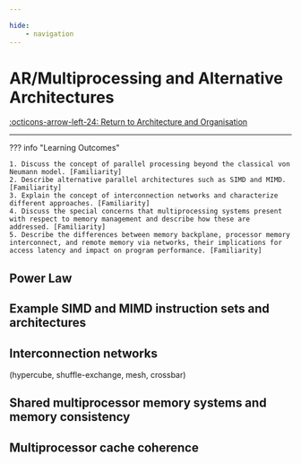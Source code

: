 ```yaml
---

hide:
    - navigation 
---
```

# AR/Multiprocessing and Alternative Architectures

[:octicons-arrow-left-24: Return to Architecture and Organisation](/Bodies-of-Knowledge/Architecture-Organisation/)

---

??? info "Learning Outcomes"

    1. Discuss the concept of parallel processing beyond the classical von Neumann model. [Familiarity]
    2. Describe alternative parallel architectures such as SIMD and MIMD. [Familiarity]
    3. Explain the concept of interconnection networks and characterize different approaches. [Familiarity]
    4. Discuss the special concerns that multiprocessing systems present with respect to memory management and describe how these are addressed. [Familiarity]
    5. Describe the differences between memory backplane, processor memory interconnect, and remote memory via networks, their implications for access latency and impact on program performance. [Familiarity]

## Power Law

## Example SIMD and MIMD instruction sets and architectures

## Interconnection networks 

(hypercube, shuffle-exchange, mesh, crossbar)

## Shared multiprocessor memory systems and memory consistency

## Multiprocessor cache coherence